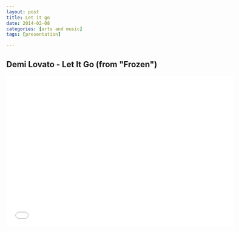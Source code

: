 ```yaml
---
layout: post
title: Let it go
date: 2014-02-08
categories: [arts and music]
tags: [presentation]

---
```


Demi Lovato - Let It Go (from "Frozen")
---

<iframe width="600" height="400" src="//www.youtube.com/embed/kHue-HaXXzg" frameborder="0" allowfullscreen></iframe>